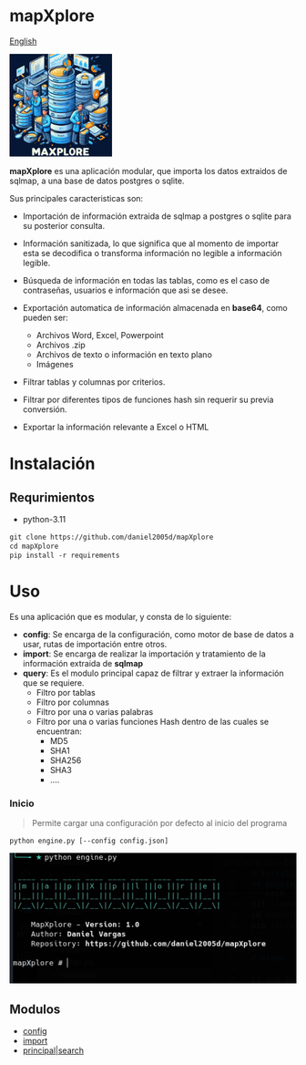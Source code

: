 # mapXplore

[English](../../README.md)

<img src="../images/Logo.jpg" width="180px">

**mapXplore** es una aplicación modular, que importa los datos extraidos de sqlmap, a una base de datos postgres o sqlite.

Sus principales caracteristicas son:

* Importación de información extraida de sqlmap a postgres o sqlite para su posterior consulta.
* Información sanitizada, lo que significa que al momento de importar esta se decodifica o transforma información no legible a información legible.
* Búsqueda de información en todas las tablas, como es el caso de contraseñas, usuarios e información que asi se desee.
* Exportación automatica de información almacenada en **base64**, como pueden ser:
    * Archivos Word, Excel, Powerpoint
    * Archivos .zip
    * Archivos de texto o información en texto plano
    * Imágenes

* Filtrar tablas y columnas por criterios.
* Filtrar por diferentes tipos de funciones hash sin requerir su previa conversión.
* Exportar la información relevante a Excel o HTML

# Instalación

## Requrimientos
* python-3.11

```
git clone https://github.com/daniel2005d/mapXplore
cd mapXplore
pip install -r requirements
```

# Uso

Es una aplicación que es modular, y consta de lo siguiente:

* **config**: Se encarga de la configuración, como motor de base de datos a usar, rutas de importación entre otros.
* **import**: Se encarga de realizar la importación y tratamiento de la información extraida de **sqlmap**
* **query**: Es el modulo principal capaz de filtrar y extraer la información que se requiere.
    * Filtro por tablas
    * Filtro por columnas
    * Filtro por una o varias palabras
    * Filtro por una o varias funciones Hash dentro de las cuales se encuentran:
        * MD5
        * SHA1
        * SHA256
        * SHA3
        * ....

### Inicio
> Permite cargar una configuración por defecto al inicio del programa

```
python engine.py [--config config.json]
```
<img src="../screenshot/start.png" >

## Modulos

- [config](configuration.md)
- [import](import.md)
- [principal|search](main.md)
